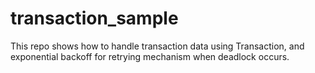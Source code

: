 # transaction_sample

This repo shows how to handle transaction data using Transaction, and exponential backoff for retrying mechanism when deadlock occurs.
